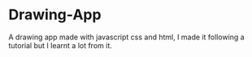 # Drawing-App

A drawing app made with javascript css and html, I made it following a tutorial but I learnt a lot from it. 
